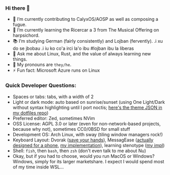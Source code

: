 ### Hi there 👋

- 🔭 I’m currently contributing to CalyxOS/AOSP as well as composing a fugue.
- 🌱 I’m currently learning the Ricercar a 3 from The Musical Offering on harpsichord.
- 📚 I’m studying German (fairly consistently) and Lojban (fervently). .i xu do se jbobau .i iu ko co'a irci la'o ibu #lojban ibu la liberas
- 💬 Ask me about Linux, Rust, and the value of always learning new things.
- ️🌈 My pronouns are `they/he`.
- ⚡ Fun fact: Microsoft Azure runs on Linux

### Quick Developer Questions:

- Spaces or tabs: tabs, with a width of 2
- Light or dark mode: auto based on sunrise/sunset (using One Light/Dark without syntax highlighting until I port noctis; [here's the theme JSON in my dotfiles repo](https://github.com/mattfbacon/dotfiles/tree/unified/shared/zed/.config/zed/themes/two.json))
- Preferred editor: Zed, sometimes NVim
- OSS License: AGPL 3.0 or later (even for non-network-based projects, because why not), sometimes CC0/0BSD for small stuff
- Development OS: Arch Linux, with sway (tiling window managers rock!)
- Keyboard Layout: Dvorak ([save your hands](http://dvorak-keyboards.com/)), MessagEase ([actually designed for a phone](http://www.exideas.com/ME/me_faq.html), [my implementation](https://github.com/mattfbacon/messagease-better)), learning stenotype ([my impl](https://github.com/mattfbacon/sordahe))
- Shell: `fish`, then `bash`, then `zsh` (don't even talk to me about Nu)
- Okay, but if you had to choose, would you run MacOS or Windows? Windows, simply for its larger marketshare. I expect I would spend most of my time inside WSL...
